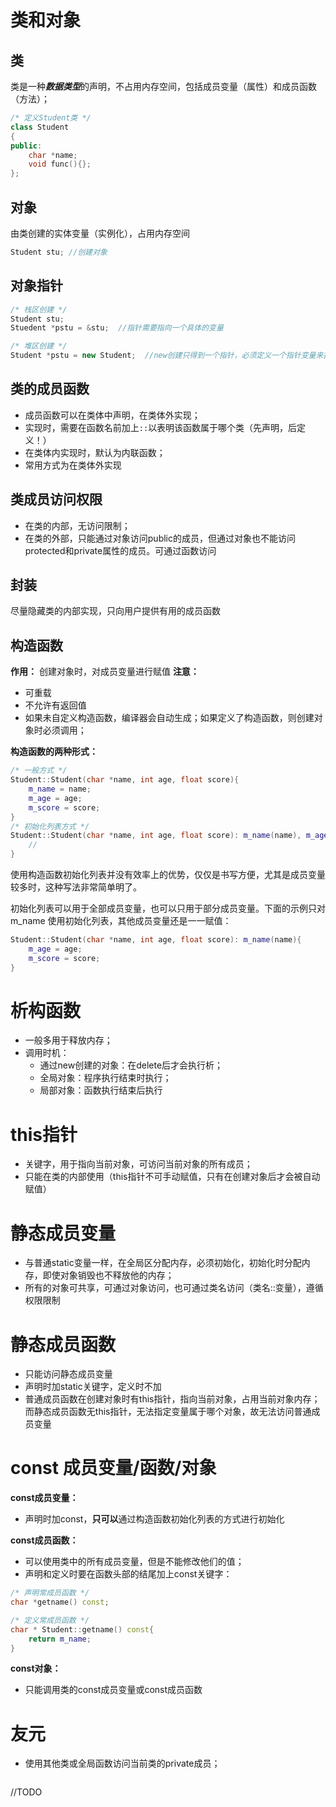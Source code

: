 

# **类和对象**

## 类
类是一种***数据类型***的声明，不占用内存空间，包括成员变量（属性）和成员函数（方法）；
```cpp
/* 定义Student类 */
class Student
{
public:
	char *name;
	void func(){};
};
```
## 对象
由类创建的实体变量（实例化），占用内存空间
```cpp
Student stu; //创建对象
```

## 对象指针

```cpp
/* 栈区创建 */
Student stu;
Stuedent *pstu = &stu;  //指针需要指向一个具体的变量

/* 堆区创建 */
Student *pstu = new Student;  //new创建只得到一个指针，必须定义一个指针变量来接收
```

## 类的成员函数
* 成员函数可以在类体中声明，在类体外实现；
* 实现时，需要在函数名前加上`::`以表明该函数属于哪个类（先声明，后定义！）
* 在类体内实现时，默认为内联函数；
* 常用方式为在类体外实现

## 类成员访问权限
* 在类的内部，无访问限制；
* 在类的外部，只能通过对象访问public的成员，但通过对象也不能访问protected和private属性的成员。可通过函数访问

## 封装
尽量隐藏类的内部实现，只向用户提供有用的成员函数

## 构造函数
**作用：** 创建对象时，对成员变量进行赋值
**注意：**
* 可重载
* 不允许有返回值
* 如果未自定义构造函数，编译器会自动生成；如果定义了构造函数，则创建对象时必须调用；

**构造函数的两种形式：**
```cpp
/* 一般方式 */
Student::Student(char *name, int age, float score){
    m_name = name;
    m_age = age;
    m_score = score;
}
/* 初始化列表方式 */
Student::Student(char *name, int age, float score): m_name(name), m_age(age), m_score(score){
    //
}
```
使用构造函数初始化列表并没有效率上的优势，仅仅是书写方便，尤其是成员变量较多时，这种写法非常简单明了。

初始化列表可以用于全部成员变量，也可以只用于部分成员变量。下面的示例只对 m_name 使用初始化列表，其他成员变量还是一一赋值：
```cpp
Student::Student(char *name, int age, float score): m_name(name){
    m_age = age;
    m_score = score;
}
```
# 析构函数
* 一般多用于释放内存；
* 调用时机：
    * 通过new创建的对象：在delete后才会执行析；
    * 全局对象：程序执行结束时执行；
    * 局部对象：函数执行结束后执行

# this指针
* 关键字，用于指向当前对象，可访问当前对象的所有成员；
* 只能在类的内部使用（this指针不可手动赋值，只有在创建对象后才会被自动赋值）

# 静态成员变量
* 与普通static变量一样，在全局区分配内存，必须初始化，初始化时分配内存，即使对象销毁也不释放他的内存；
* 所有的对象可共享，可通过对象访问，也可通过类名访问（类名::变量），遵循权限限制

# 静态成员函数
* 只能访问静态成员变量
* 声明时加static关键字，定义时不加
* 普通成员函数在创建对象时有this指针，指向当前对象，占用当前对象内存；而静态成员函数无this指针，无法指定变量属于哪个对象，故无法访问普通成员变量

# const 成员变量/函数/对象
**const成员变量：**
* 声明时加const，**只可以**通过构造函数初始化列表的方式进行初始化

**const成员函数：**
* 可以使用类中的所有成员变量，但是不能修改他们的值；
* 声明和定义时要在函数头部的结尾加上const关键字：
```cpp
/* 声明常成员函数 */
char *getname() const;

/* 定义常成员函数 */
char * Student::getname() const{
	return m_name;
}
```
**const对象：**
* 只能调用类的const成员变量或const成员函数

# 友元
* 使用其他类或全局函数访问当前类的private成员；
```cpp

```

//TODO